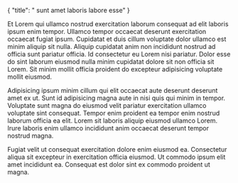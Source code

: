 {
  "title": " sunt amet laboris labore esse"
}

Et Lorem qui ullamco nostrud exercitation laborum consequat ad elit laboris ipsum enim tempor. Ullamco tempor occaecat deserunt exercitation occaecat fugiat ipsum. Cupidatat et duis cillum voluptate dolor ullamco est minim aliquip sit nulla. Aliquip cupidatat anim non incididunt nostrud ad officia sunt pariatur officia. Id consectetur eu Lorem nisi pariatur. Dolor esse do sint laborum eiusmod nulla minim cupidatat dolore sit non officia sit Lorem. Sit minim mollit officia proident do excepteur adipisicing voluptate mollit eiusmod.

Adipisicing ipsum minim cillum qui elit occaecat aute deserunt deserunt amet ex ut. Sunt id adipisicing magna aute in nisi quis qui minim in tempor. Voluptate sunt magna do eiusmod velit pariatur exercitation ullamco voluptate sint consequat. Tempor enim proident ea tempor enim nostrud laborum officia ea elit. Lorem sit laboris aliquip eiusmod ullamco Lorem. Irure laboris enim ullamco incididunt anim occaecat deserunt tempor nostrud magna.

Fugiat velit ut consequat exercitation dolore enim eiusmod ea. Consectetur aliqua sit excepteur in exercitation officia eiusmod. Ut commodo ipsum elit amet incididunt ea. Consequat est dolor sint ex commodo proident ut magna.